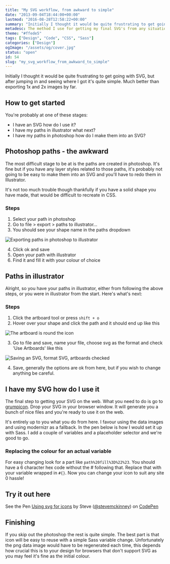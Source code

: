```yaml
---
title: "My SVG workflow, from awkward to simple"
date: "2013-09-04T18:44:00+00:00"
lastmod: "2016-08-28T12:58:22+00:00"
summary: "Initially I thought it would be quite frustrating to get going with SVG, but after jumping in and seeing where I got it’s quite simple. Much better than exporting 1x and 2x images by far."
metadesc: The method I use for getting my final SVG's from any situation. I provide a method on how to bring your paths into Illustrator from Photoshop and then export."
theme: "#ffede5"
tags: ["Design", "Code", "CSS", "Sass"]
categories: ["Design"]
ogImage: "/assets/og/cover.jpg"
status: "open"
id: 54
slug: "my_svg_workflow_from_awkward_to_simple"
---
```


Initially I thought it would be quite frustrating to get going with SVG, but after jumping in and seeing where I got it's quite simple. Much better than exporting 1x and 2x images by far.

## How to get started
You're probably at one of these stages:

- I have an SVG how do I use it?
- I have my paths in illustrator what next?
- I have my paths in photoshop how do I make them into an SVG?

## Photoshop paths - the awkward
The most difficult stage to be at is the paths are created in photoshop. It's fine but if you have any layer styles related to those paths, it's probably not going to be easy to make them into an SVG and you'll have to redo them in Illustrator.

It's not too much trouble though thankfully if you have a solid shape you have made, that would be difficult to recreate in CSS.

### Steps
1. Select your path in photoshop
2. Go to file > export > paths to illustrator…
3. You should see your shape name in the paths dropdown

![Exporting paths in photoshop to illustrator](/static/images/blog/export_paths.png)

4. Click ok and save
5. Open your path with illustrator
6. Find it and fill it with your colour of choice

## Paths in illustrator
Alright, so you have your paths in illustrator, either from following the above steps, or you were in illustrator from the start. Here's what's next:

### Steps
1. Click the artboard tool or press `shift + o`
2. Hover over your shape and click the path and it should end up like this

![The artboard is round the icon](/static/images/blog/svg_artboard.png)

3. Go to file and save, name your file, choose svg as the format and check 'Use Artboards' like this

![Saving an SVG, format SVG, artboards checked](/static/images/blog/svg_save.png)

4. Save, generally the options are ok from here, but if you wish to change anything be careful.


## I have my SVG how do I use it
The final step to getting your SVG on the web. What you need to do is go to [grumpicon](http://grumpicon.com). Drop your SVG in your browser window. It will generate you a bunch of nice files and you're ready to use it on the web.

It's entirely up to you what you do from here. I favour using the data images and using modernizr as a fallback. In the pen below is how I would set it up with Sass. I add a couple of variables and a placeholder selector and we're good to go.

### Replacing the colour for an actual variable
For easy changing look for a part like `path%20fill%3D%22%23`. You should have a 6 character hex code without the # following that. Replace that with your variable wrapped in `#{}`. Now you can change your icon to suit any site 0 hassle!

## Try it out here
<p data-height="268" data-theme-id="0" data-slug-hash="golui" data-user="stevemckinney" data-default-tab="result" class="codepen">See the Pen <a href="http://codepen.io/stevemckinney/pen/golui">Using svg for icons</a> by Steve (<a href="http://codepen.io/stevemckinney">@stevemckinney</a>) on <a href="http://codepen.io">CodePen</a></p>
<script async src="http://codepen.io/assets/embed/ei.js"></script>

## Finishing
If you skip out the photoshop the rest is quite simple. The best part is that icon will be easy to reuse with a simple Sass variable change. Unfortunately the png data image would have to be regenerated each time, this depends how crucial this is to your design for browsers that don't support SVG as you may feel it's fine as the initial colour.